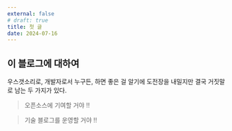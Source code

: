 ```yaml
---
external: false
# draft: true
title: 첫 글
date: 2024-07-16
---
```


## 이 블로그에 대하여

우스갯소리로, 개발자로서 누구든, 하면 좋은 걸 알기에 도전장을 내밀지만 결국 거짓말로 남는 두 가지가 있다.

> 오픈소스에 기여할 거야 !!

> 기술 블로그를 운영할 거야 !!


